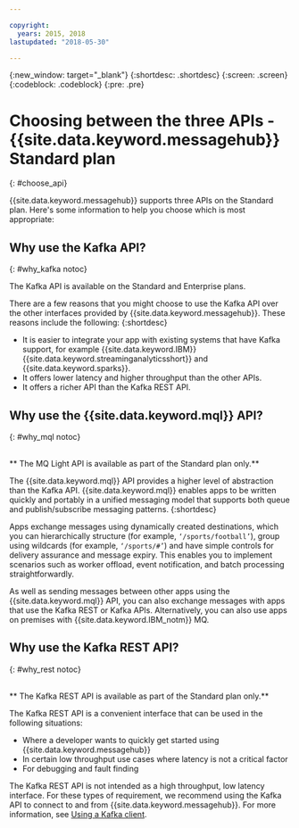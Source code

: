 ```yaml
---

copyright:
  years: 2015, 2018
lastupdated: "2018-05-30"

---
```


{:new_window: target="_blank"}
{:shortdesc: .shortdesc}
{:screen: .screen}
{:codeblock: .codeblock}
{:pre: .pre}

# Choosing between the three APIs - {{site.data.keyword.messagehub}} Standard plan
{: #choose_api}

{{site.data.keyword.messagehub}} supports three APIs on the Standard plan. Here's some information to help you choose which is most appropriate:

## Why use the Kafka API?
{: #why_kafka notoc}

The Kafka API is available on the Standard and Enterprise plans.

There are a few reasons that you might choose to use the Kafka API over the other interfaces provided by {{site.data.keyword.messagehub}}. These reasons include the following:
{:shortdesc}


* It is easier to integrate your app with existing systems that have Kafka support, for example {{site.data.keyword.IBM}} {{site.data.keyword.streaminganalyticsshort}} and {{site.data.keyword.sparks}}.
* It offers lower latency and higher throughput than the other APIs.
* It offers a richer API than the Kafka REST API.


## Why use the {{site.data.keyword.mql}} API?
{: #why_mql notoc}

<br/>
** The MQ Light API is available as part of the Standard plan only.**
<br/>

The {{site.data.keyword.mql}} API provides a higher
level of abstraction than the Kafka API. {{site.data.keyword.mql}} enables apps to be written quickly and portably in a unified messaging model that supports both queue and publish/subscribe messaging patterns. 
{:shortdesc}

Apps exchange messages using dynamically created
destinations, which you can hierarchically structure (for example, <code>‘/sports/football’</code>), group using wildcards (for example,
<code>‘/sports/#’</code>) and have simple controls for delivery assurance and message expiry.
This enables you to implement scenarios such as worker offload, event notification, and batch processing straightforwardly.

As well as sending messages between other apps using the {{site.data.keyword.mql}} API, you can also exchange messages with apps that use the Kafka REST or Kafka APIs. Alternatively, you can also use apps on premises with {{site.data.keyword.IBM_notm}} MQ.


## Why use the Kafka REST API?
{: #why_rest notoc}

<br/>
** The Kafka REST API is available as part of the Standard plan only.**
<br/>

The Kafka REST API is a convenient interface that can be used in the following situations:  

* Where a developer wants to quickly get started using {{site.data.keyword.messagehub}}
* In certain low throughput use cases where latency is not a critical factor
* For debugging and fault finding

The Kafka REST API is not intended as a high throughput, low latency interface. ​For these types of requirement, we recommend using the Kafka API to connect to and from {{site.data.keyword.messagehub}}. For more information, see [Using a Kafka client](/docs/services/MessageHub/messagehub050.html#kafka_using).








